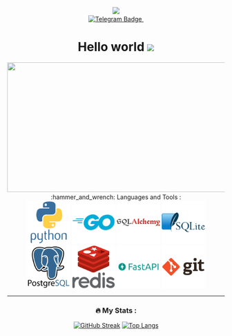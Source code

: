 <div id="header" align="center">
  <img src=https://media0.giphy.com/media/v1.Y2lkPTc5MGI3NjExY3ZrM2tuZm1vbnNzYXg3NmVrZW16ZWRxZHdsdTlwY2l6Y2lveG42YSZlcD12MV9pbnRlcm5hbF9naWZfYnlfaWQmY3Q9Zw/K0JrA2VbkFy2A/giphy.gif
   width="300"/>
  <div id="badges">
  <a href='https://t.me/nevertoolate00'>
   <img src="https://img.shields.io/badge/TG-blue?logo=linkedin&logoColor=white" alt="Telegram Badge"/>
  </a>
   <img src="https://komarev.com/ghpvc/?username=moond0wner&style=flat-square&color=blue" alt=""/>
   <h1>
  Hello world
  <img src="https://media.giphy.com/media/hvRJCLFzcasrR4ia7z/giphy.gif" width="30px"/>
</h1>
<div align="center">
<img src="https://media1.giphy.com/media/v1.Y2lkPTc5MGI3NjExa3l6eHNhYjJpN2czeHh0MWFjb3Jjc2FsMmR0OGtxOGdxNW40d3Q0biZlcD12MV9pbnRlcm5hbF9naWZfYnlfaWQmY3Q9Zw/zOvBKUUEERdNm/giphy.gif" width="600" height="300"/>
</div>
:hammer_and_wrench: Languages and Tools :
<div>
  <img src='https://github.com/devicons/devicon/blob/master/icons/python/python-original-wordmark.svg' title='Python' **alt='Python' width="100" height="100"/>
  <img src ="https://github.com/devicons/devicon/blob/master/icons/go/go-original-wordmark.svg" title='Go' **alt='Go' width='100' height="100"/>
  <img src="https://github.com/devicons/devicon/blob/master/icons/sqlalchemy/sqlalchemy-original-wordmark.svg" title='SQLAlchemy' **alt='sqlalchemy' width='100' height='100'/>
  <img src="https://github.com/devicons/devicon/blob/master/icons/sqlite/sqlite-original-wordmark.svg" title='SQLite' **alt='sqlite' width='100' height='100'/>
  <img src="https://github.com/devicons/devicon/blob/master/icons/postgresql/postgresql-original-wordmark.svg" title='PostgreSQL' **alt='postgresql' width='100' height='100'/>
  <img src="https://github.com/devicons/devicon/blob/master/icons/redis/redis-original-wordmark.svg" title="Redis" **alt="redis" width="100" height="100"/>
  <img src="https://github.com/devicons/devicon/blob/master/icons/fastapi/fastapi-original-wordmark.svg" title='FastAPI' **alt='fastapi' width='100' height='100'/>
  <img src="https://github.com/devicons/devicon/blob/master/icons/git/git-original-wordmark.svg" title="Git" **alt="Git" width="100" height="100"/>
</div>

---

### :fire: My Stats :
[![GitHub Streak](https://github-readme-streak-stats.herokuapp.com?user=moond0wner&theme=dark)](https://git.io/streak-stats)
[![Top Langs](https://github-readme-stats.vercel.app/api/top-langs/?username=moond0wner&layout=compact&theme=vision-friendly-dark)](https://github.com/anuraghazra/github-readme-stats)


